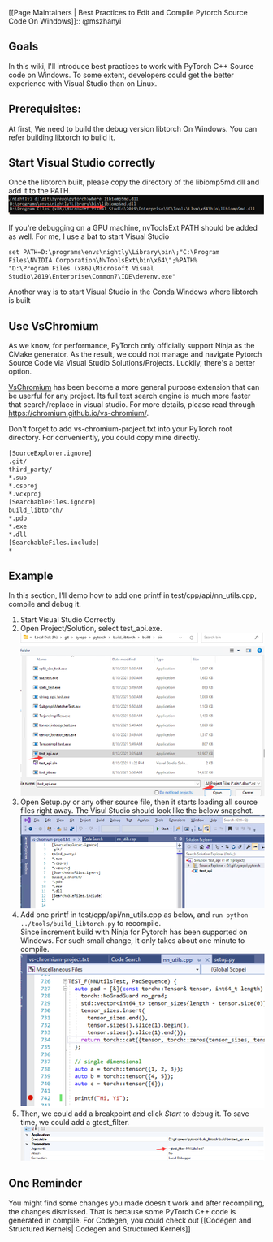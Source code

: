 [[Page Maintainers | Best Practices to Edit and Compile Pytorch Source Code On Windows]]:: @mszhanyi

## Goals
In this wiki, I'll introduce best practices to work with PyTorch C++ Source code on Windows. To some extent, developers could get the better experience with Visual Studio than on Linux.

## Prerequisites:
At first, We need to build the debug version libtorch On Windows. You can refer [building libtorch](https://github.com/pytorch/pytorch/blob/master/docs/libtorch.rst) to build it. 

## Start Visual Studio correctly
Once the libtorch built, please copy the directory of the libiomp5md.dll and add it to the PATH.
![where libiomp5md.dll](images/bestpractices_win/libiomp5.png)<br>

If you're debugging on a GPU machine, nvToolsExt PATH should be added as well.
For me, I use a bat to start Visual Studio
```
set PATH=D:\programs\envs\nightly\Library\bin\;"C:\Program Files\NVIDIA Corporation\NvToolsExt\bin\x64\";%PATH%
"D:\Program Files (x86)\Microsoft Visual Studio\2019\Enterprise\Common7\IDE\devenv.exe"
```

Another way is to start Visual Studio in the Conda Windows where libtorch is built

## Use VsChromium
As we know, for performance, PyTorch only officially support Ninja as the CMake generator. As the result, we could not manage and navigate Pytorch Source Code via Visual Studio Solutions/Projects. Luckily, there's a better option. 

[VsChromium](https://chromium.github.io/vs-chromium/) has been become a more general purpose extension that can be userful for any project. Its full text search engine is much more faster that search/replace in visual studio. 
For more details, please read through https://chromium.github.io/vs-chromium/.

Don't forget to add vs-chromium-project.txt into your PyTorch root directory.
For conveniently, you could copy mine directly.
```
[SourceExplorer.ignore]
.git/
third_party/
*.suo
*.csproj
*.vcxproj
[SearchableFiles.ignore]
build_libtorch/
*.pdb
*.exe
*.dll
[SearchableFiles.include]
*
```

## Example
In this section, I'll demo how to add one printf in test/cpp/api/nn_utils.cpp,  compile  and debug it.
1. Start Visual Studio Correctly
2. Open Project/Solution, select test_api.exe.
   ![open test_api.exe as solution](images/bestpractices_win/testapi.png)
3. Open Setup.py or any other source file, then it starts loading all source files right away. The Visul Studio should look like the below snapshot.
   ![load source code](images/bestpractices_win/vschromium.png)
4. Add one printf in test/cpp/api/nn_utils.cpp as below, and `run python ../tools/build_libtorch.py` to recompile.<br>
   Since increment build with Ninja for Pytorch has been supported on Windows.
   For such small change, It only takes about one minute to compile.<br>
   ![Printf](images/bestpractices_win/printf.png) 
5. Then, we could add a breakpoint and click *Start* to debug it.
   To save time, we could add a gtest_filter.
   ![gtest_filter](images/bestpractices_win/gtestfilter.png)

## One Reminder
You might find some changes you made doesn't work and after recompiling, the changes dismissed. That is because some PyTorch C++ code is generated in compile.
For Codegen, you could check out [[Codegen and Structured Kernels| Codegen and Structured Kernels]]